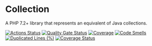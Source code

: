 # Collection
A PHP 7.2+ library that represents an equivalent of Java collections.

[![Actions Status](https://github.com/WaZeR-Adrien/PHPCollection/workflows/CI/badge.svg)](https://github.com/WaZeR-Adrien/PHPCollection/actions)
[![Quality Gate Status](https://sonar.adrien-martineau.fr/api/project_badges/measure?project=PHPCollection&metric=alert_status)](https://sonar.adrien-martineau.fr/dashboard?id=PHPCollection)
[![Coverage](https://sonar.adrien-martineau.fr/api/project_badges/measure?project=PHPCollection&metric=coverage)](https://sonar.adrien-martineau.fr/dashboard?id=PHPCollection)
[![Code Smells](https://sonar.adrien-martineau.fr/api/project_badges/measure?project=PHPCollection&metric=code_smells)](https://sonar.adrien-martineau.fr/dashboard?id=PHPCollection)
[![Duplicated Lines (%)](https://sonar.adrien-martineau.fr/api/project_badges/measure?project=PHPCollection&metric=duplicated_lines_density)](https://sonar.adrien-martineau.fr/dashboard?id=PHPCollection)
[![Coverage Status](https://coveralls.io/repos/github/WaZeR-Adrien/PHPCollection/badge.svg?branch=master)](https://coveralls.io/github/WaZeR-Adrien/PHPCollection?branch=master)
